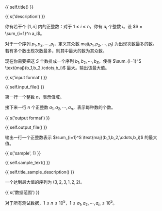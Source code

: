 {{ self.title() }}

{{ s('description') }}

你有若干个 $[1,n]$ 内的正整数：对于 $1 \le i \le n$，你有 $a_i$ 个整数 $i$。设 $S = \sum_{i=1}^n a_i$。

对于一个序列 $p_1,p_2,\cdots,p_l$，定义其众数 $\text{maj}(p_1,p_2,\cdots,p_l)$ 为出现次数最多的数。若有多个数出现次数最多，则其中最大的数为其众数。

现在你需要把这 $S$ 个数排成一个序列 $b_1,b_2,\cdots,b_S$，使得 $\sum_{i=1}^S \text{maj}(b_1,b_2,\cdots,b_i)$ 最大。输出该最大值。

{{ s('input format') }}

{{ self.input_file() }}

第一行一个整数 $n$，表示值域。

接下来一行 $n$ 个正整数 $a_1,a_2,\cdots,a_n$，表示每种数的个数。

{{ s('output format') }}

{{ self.output_file() }}

输出一行一个正整数表示 $\sum_{i=1}^S \text{maj}(b_1,b_2,\cdots,b_i)$ 的最大值。

{{ s('sample', 1) }}

{{ self.sample_text() }}

{{ self.title_sample_description() }}

一个达到最大值的序列为 $(3,2,3,1,2,2)$。

{{ s('数据范围') }}

对于所有测试数据，$1 \le n \leq 10^5$，$1 \le a_1,a_2,\cdots,a_n \le 10^5$。